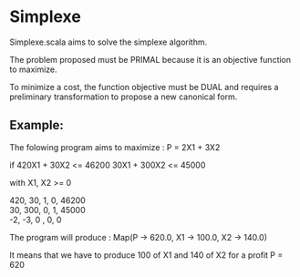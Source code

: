 # Simplexe
Simplexe.scala aims to solve the simplexe algorithm.

The problem proposed must be PRIMAL because it is an objective function to
maximize. 

To minimize a cost, the function objective must be DUAL and requires a
preliminary transformation to propose a new canonical form.

Example:
--------

The folowing program aims to maximize : P = 2X1 + 3X2

if 420X1 + 30X2 <= 46200 
   30X1 + 300X2 <= 45000

with X1, X2 >= 0


           
 420,  	     30,  	    1,      0,   46200          
 30,        300,  	    0,      1,   45000          
 -2,        -3,	 	    0 ,     0,       0          

 
The program will produce : Map(P -> 620.0, X1 -> 100.0, X2 -> 140.0)

It means that we have to produce 100 of X1 and 140 of X2 for a profit P = 620
